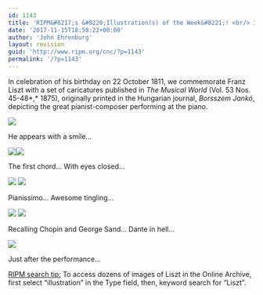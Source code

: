 ```yaml
---
id: 1143
title: 'RIPM&#8217;s &#8220;Illustration(s) of the Week&#8221;! <br/> In Celebration of Franz Liszt&#8217;s Birthday'
date: '2017-11-15T18:58:22+00:00'
author: 'John Ehrenburg'
layout: revision
guid: 'http://www.ripm.org/cnc/?p=1143'
permalink: '/?p=1143'
---
```


In celebration of his birthday on 22 October 1811, we commemorate Franz Liszt with a set of caricatures published in *The Musical World* (Vol. 53 Nos. 45-48*,* 1875), originally printed in the Hungarian journal, *Borsszem Jankó*, depicting the great pianist-composer performing at the piano.

![](http://www.ripm.org/cnc/wp-content/uploads/2017/10/1-Liszt.jpg)

He appears with a smile…

![](http://www.ripm.org/cnc/wp-content/uploads/2017/10/2-Liszt-300x289.jpg)![](http://www.ripm.org/cnc/wp-content/uploads/2017/10/3-Liszt-300x255.jpg)

The first chord… With eyes closed…

![](http://www.ripm.org/cnc/wp-content/uploads/2017/10/4-Liszt-300x275.jpg) ![](http://www.ripm.org/cnc/wp-content/uploads/2017/10/5-Liszt-300x264.jpg)

Pianissimo… Awesome tingling…

![](http://www.ripm.org/cnc/wp-content/uploads/2017/10/6-Liszt-300x281.jpg) ![](http://www.ripm.org/cnc/wp-content/uploads/2017/10/7-Liszt-300x295.jpg)

Recalling Chopin and George Sand… Dante in hell…

![](http://www.ripm.org/cnc/wp-content/uploads/2017/10/8-Liszt.jpg)

Just after the performance…

<u>RIPM search tip:</u> To access dozens of images of Liszt in the Online Archive, first select “illustration” in the Type field, then, keyword search for “Liszt”.